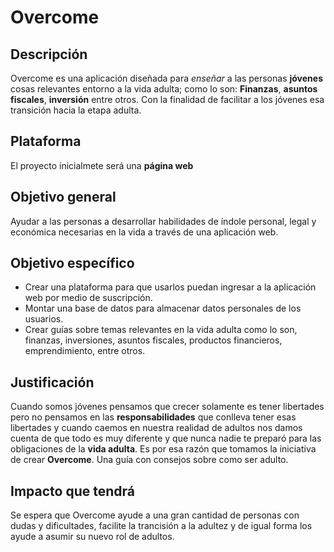 # Overcome

## Descripción
Overcome es una aplicación diseñada para *enseñar* a las personas **jóvenes** cosas relevantes entorno a la vida adulta; como lo son: **Finanzas**, **asuntos fiscales**, **inversión** entre otros. Con la finalidad de facilitar a los jóvenes esa transición hacia la etapa adulta.

## Plataforma
El proyecto inicialmete será una __página web__

## Objetivo general
Ayudar a las personas a desarrollar habilidades de índole personal, legal y económica necesarias en la vida a través de una aplicación web.

## Objetivo específico
* Crear una plataforma para que usarlos puedan ingresar a la aplicación web por medio de suscripción.
* Montar una base de datos para almacenar datos personales de los usuarios.
* Crear guías sobre temas relevantes en la vida adulta como lo son, finanzas, inversiones, asuntos fiscales, productos financieros, emprendimiento, entre otros.

## Justificación
Cuando somos jóvenes pensamos que crecer solamente es tener libertades pero no pensamos en las **responsabilidades** que conlleva tener esas libertades y cuando caemos en nuestra realidad de adultos nos damos cuenta de que todo es muy diferente y que nunca nadie te preparó para las obligaciones de la **vida adulta**. Es por esa razón que tomamos la iniciativa de crear **Overcome**. Una guía con consejos sobre como ser adulto.

## Impacto que tendrá
Se espera que Overcome ayude a una gran cantidad de personas con dudas y dificultades, facilite la trancisión a la adultez y de igual forma los ayude a asumir su nuevo rol de adultos.

